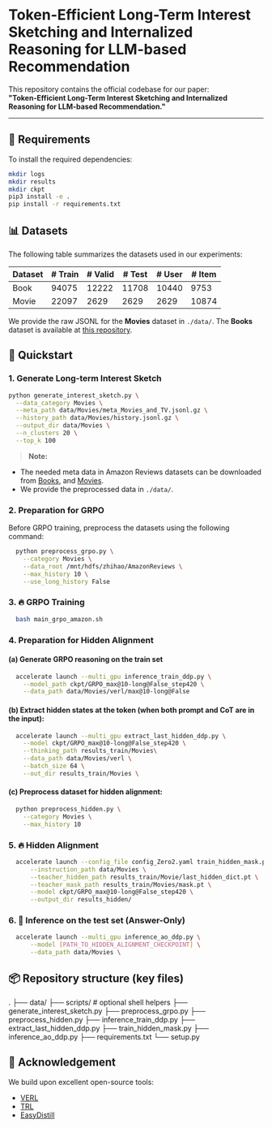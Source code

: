 # Token-Efficient Long-Term Interest Sketching and Internalized Reasoning for LLM-based Recommendation

This repository contains the official codebase for our paper:  
**"Token-Efficient Long-Term Interest Sketching and Internalized Reasoning for LLM-based Recommendation."**

---

## 🚀 Requirements

To install the required dependencies:

```bash
mkdir logs
mkdir results
mkdir ckpt
pip3 install -e .
pip install -r requirements.txt
```

##  📊 Datasets
The following table summarizes the datasets used in our experiments:

| Dataset | # Train | # Valid | # Test | # User | # Item |
|---------|---------|---------|--------|--------|--------|
| Book    | 94075   | 12222   | 11708  | 10440  | 9753   |
| Movie   | 22097   | 2629    | 2629   | 2629   | 10874  |


We provide the raw JSONL for the **Movies** dataset in `./data/`. The **Books** dataset is available at [this repository](https://github.com/jieyong99/EXP3RT/tree/main/data/amazon-book/rating_bias).


## 🚀 Quickstart
###  1. Generate Long-term Interest Sketch
```bash
python generate_interest_sketch.py \
  --data_category Movies \
  --meta_path data/Movies/meta_Movies_and_TV.jsonl.gz \
  --history_path data/Movies/history.jsonl.gz \
  --output_dir data/Movies \
  --n_clusters 20 \
  --top_k 100
```
> **Note:** 
  * The needed meta data in Amazon Reviews datasets can be downloaded from [Books](https://mcauleylab.ucsd.edu/public_datasets/data/amazon_2023/raw/meta_categories/meta_Books.jsonl.gz), and [Movies](https://mcauleylab.ucsd.edu/public_datasets/data/amazon_2023/raw/meta_categories/meta_Movies_and_TV.jsonl.gz).
  * We provide the preprocessed data in `./data/`.


###  2. Preparation for GRPO
Before GRPO training, preprocess the datasets using the following command:
```bash
  python preprocess_grpo.py \
    --category Movies \
    --data_root /mnt/hdfs/zhihao/AmazonReviews \
    --max_history 10 \
    --use_long_history False 
```

### 3. 🔥 GRPO Training
```bash
  bash main_grpo_amazon.sh
```

### 4. Preparation for Hidden Alignment
#### (a) Generate GRPO reasoning on the train set
```bash
  accelerate launch --multi_gpu inference_train_ddp.py \
    --model_path ckpt/GRPO_max@10-long@False_step420 \
    --data_path data/Movies/verl/max@10-long@False 
```
#### (b) Extract hidden states at the <answer> token (when both prompt and CoT are in the input):
```bash
  accelerate launch --multi_gpu extract_last_hidden_ddp.py \
    --model ckpt/GRPO_max@10-long@False_step420 \
    --thinking_path results_train/Movies\
    --data_path data/Movies/verl \
    --batch_size 64 \
    --out_dir results_train/Movies \
```
#### (c) Preprocess dataset for hidden alignment:
```bash
  python preprocess_hidden.py \
    --category Movies \
    --max_history 10 
```
### 5. 🔥 Hidden Alignment
```bash
  accelerate launch --config_file config_Zero2.yaml train_hidden_mask.py \
      --instruction_path data/Movies \
      --teacher_hidden_path results_train/Movie/last_hidden_dict.pt \
      --teacher_mask_path results_train/Movies/mask.pt \
      --model ckpt/GRPO_max@10-long@False_step420 \
      --output_dir results_hidden/
```
### 6. 🔎 Inference on the test set (Answer-Only)
```bash
  accelerate launch --multi_gpu inference_ao_ddp.py \
      --model [PATH_TO_HIDDEN_ALIGNMENT_CHECKPOINT] \
      --data_path data/Movies \
```


## 📦 Repository structure (key files)
.
├── data/
├── scripts/                # optional shell helpers
├── generate_interest_sketch.py
├── preprocess_grpo.py
├── preprocess_hidden.py
├── inference_train_ddp.py
├── extract_last_hidden_ddp.py
├── train_hidden_mask.py
├── inference_ao_ddp.py
├── requirements.txt
└── setup.py



## 🙏 Acknowledgement
We build upon excellent open-source tools:
* [VERL](https://github.com/megagonlabs/verl)
* [TRL](https://github.com/huggingface/trl)
* [EasyDistill](https://github.com/modelscope/easydistill/tree/main)
